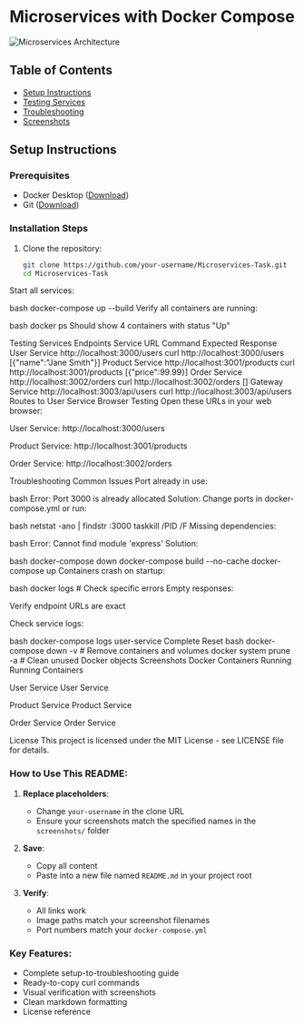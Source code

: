 # Microservices with Docker Compose

![Microservices Architecture](screenshots/architecture.png)

## Table of Contents
- [Setup Instructions](#setup-instructions)
- [Testing Services](#testing-services)
- [Troubleshooting](#troubleshooting)
- [Screenshots](#screenshots)

## Setup Instructions

### Prerequisites
- Docker Desktop ([Download](https://www.docker.com/products/docker-desktop))
- Git ([Download](https://git-scm.com/downloads))

### Installation Steps
1. Clone the repository:
   ```bash
   git clone https://github.com/your-username/Microservices-Task.git
   cd Microservices-Task
Start all services:

bash
docker-compose up --build
Verify all containers are running:

bash
docker ps
Should show 4 containers with status "Up"

Testing Services
Endpoints
Service	URL	Command	Expected Response
User Service	http://localhost:3000/users	curl http://localhost:3000/users	[{"name":"Jane Smith"}]
Product Service	http://localhost:3001/products	curl http://localhost:3001/products	[{"price":99.99}]
Order Service	http://localhost:3002/orders	curl http://localhost:3002/orders	[]
Gateway Service	http://localhost:3003/api/users	curl http://localhost:3003/api/users	Routes to User Service
Browser Testing
Open these URLs in your web browser:

User Service: http://localhost:3000/users

Product Service: http://localhost:3001/products

Order Service: http://localhost:3002/orders

Troubleshooting
Common Issues
Port already in use:

bash
Error: Port 3000 is already allocated
Solution: Change ports in docker-compose.yml or run:

bash
netstat -ano | findstr :3000
taskkill /PID <PID> /F
Missing dependencies:

bash
Error: Cannot find module 'express'
Solution:

bash
docker-compose down
docker-compose build --no-cache
docker-compose up
Containers crash on startup:

bash
docker logs <container-name>  # Check specific errors
Empty responses:

Verify endpoint URLs are exact

Check service logs:

bash
docker-compose logs user-service
Complete Reset
bash
docker-compose down -v  # Remove containers and volumes
docker system prune -a  # Clean unused Docker objects
Screenshots
Docker Containers Running
Running Containers

User Service
User Service

Product Service
Product Service

Order Service
Order Service

License
This project is licensed under the MIT License - see LICENSE file for details.


### How to Use This README:
1. **Replace placeholders**:
   - Change `your-username` in the clone URL
   - Ensure your screenshots match the specified names in the `screenshots/` folder

2. **Save**:
   - Copy all content
   - Paste into a new file named `README.md` in your project root

3. **Verify**:
   - All links work
   - Image paths match your screenshot filenames
   - Port numbers match your `docker-compose.yml`

### Key Features:
- Complete setup-to-troubleshooting guide
- Ready-to-copy curl commands
- Visual verification with screenshots
- Clean markdown formatting
- License reference
